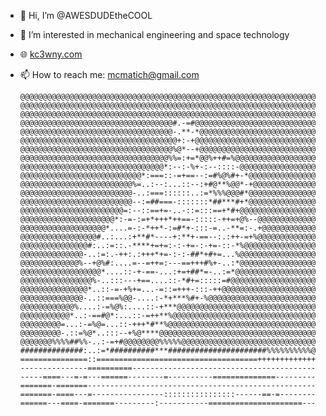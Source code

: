 - 👋 Hi, I’m @AWESDUDEtheCOOL
- 👀 I’m interested in mechanical engineering and space technology
- 🌐 [kc3wny.com](https://kc3wny.com)
- 📫 How to reach me: mcmatich@gmail.com

      @@@@@@@@@@@@@@@@@@@@@@@@@@@@@@@@@@@@@@@@@@@@@@@@@@@@@@@@@@@@@@@@@@
      @@@@@@@@@@@@@@@@@@@@@@@@@@@@@@@@@@@@@@@@@@@@@@@@@@@@@@@@@@@@@@@@@@
      @@@@@@@@@@@@@@@@@@@@@@@@@@@@@@@@@@@@@@@@@@@@@@@@@@@@@@@@@@@@@@@@@@
      @@@@@@@@@@@@@@@@@@@@@@@@@@@@@@@@@@#.-=#@@@@@@@@@@@@@@@@@@@@@@@@@@@
      @@@@@@@@@@@@@@@@@@@@@@@@@@@@@@@@@@-.**-*@@@@@@@@@@@@@@@@@@@@@@@@@@
      @@@@@@@@@@@@@@@@@@@@@@@@@@@@@@@@@@@+:-+@@@@@@@@@@@@@@@@@@@@@@@@@@@
      @@@@@@@@@@@@@@@@@@@@@@@@@@@@@@@@@@%@*--+@@@@@@@@@@@@@@@@@@@@@@@@@@
      @@@@@@@@@@@@@@@@@@@@@@@@@@@@@@@@@%%=:+=*@@%++#=%@@@@@@@@@@@@@@@@@@
      @@@@@@@@@@@@@@@@@@@@@@@@@@@@@@@@*:--:-%+-:--::::-@@@@@@@@@@@@@@@@@
      @@@@@@@@@@@@@@@@@@@@@@@@@@@*:===::-=+==--:=#%@%#+-*@@@@@@@@@@@@@@@
      @@@@@@@@@@@@@@@@@@@@@@@@@%=..:--:...::--:+#@**%@@*-+@@@@@@@@@@@@@@
      @@@@@@@@@@@@@@@@@@@@@@@@@-..:===::::::..:=*%%%@@@#*@@@@@@@@@@@@@@@
      @@@@@@@@@@@@@@@@@@@@@@@@@--:=##===-:::::::*##***#+*@@@@@@@@@@@@@@@
      @@@@@@@@@@@@@@@@@@@@@@@=:--::==+=-..-::=:::==+*#+@@@@@@@@@@@@@@@@@
      @@@@@@@@@@@@@@@@@@@@@*:-=-:=+*+++*++==-:::::-++=+@%--@@@@@@@@@@@@@
      @@@@@@@@@@@@@@@@@@@*....=-:-*++*-:=#*+-:::-=..-**=:-.+@@@@@@@@@@@@
      @@@@@@@@@@@@@@@@@#..:...:+**#*----+:**+-==--:.:++-=+%@@@@@@@@@@@@@
      @@@@@@@@@@@@@@@#:..:=::.-****+=+=:-:-+=-:-+=-::-*%@@@@@@@@@@@@@@@@
      @@@@@@@@@@@@@@-..:=:.-++:.:+++*+=-:-:-##*+#+=...%@@@@@@@@@@@@@@@@@
      @@@@@@@@@@@@@%--+@%#:....=--=++=:---==+++#%+-..:*@@@@@@@@@@@@@@@@@
      @@@@@@@@@@@@@@@@@@*....::-+-==-...:+=+##*=-..:=*@@@@@@@@@@@@@@@@@@
      @@@@@@@@@@@@@@@@%-..:::---+==....::-*#+=:::::=#@@@@@@@@@@@@@@@@@@@
      @@@@@@@@@@@@@@@*..::-=-+%+=...-=::=+++-:::-++@@@@@@@@@@@@@@@@@@@@@
      @@@@@@@@@@@@@@-..::===%@@-....:-*+***%#+-%@@@@@@@@@@@@@@@@@@@@@@@@
      @@@@@@@@@@@@%....:-=%@%:....::-+***@@@@@@@@@@@@@@@@@@@@@@@@@@@@@@@
      @@@@@@@@@@@*..:-==#@*:...::-=++**%@@@@@@@@@@@@@@@@@@@@@@@@@@@@@@@@
      @@@@@@@@@=...:-=%@=...::-+++*#**%@@@@@@@@@@@@@@@@@@@@@@@@@@@@@@@@@
      @@@@@@@@@-.::=%@*..:::--+%@****@@@@@@@@@@@@@@@@@@@@@@@@@@@@@@@@@@@
      @@@@@@@%%%%##%%-..:-=+#@@@@@@@@%%%%%@@@@@@@@@@@@@@@@@@@@@@@@@@@@@@
      ##############:..:=*##########***######################%%%%%%%%%%@
      ===============::====================================+++++++++++++
      ---------------==========-----------------------------------------
      -----====---=-=---======--------=----------==============---------
      =======-=======---------------------------------------------------
      =======-====---=----------------::::::::::::::::------==-=--------
      ======---====-=======---------:-----------=====================---

<!---
AWESDUDEtheCOOL/AWESDUDEtheCOOL is a ✨ special ✨ repository because its `README.md` (this file) appears on your GitHub profile.
You can click the Preview link to take a look at your changes.
--->
